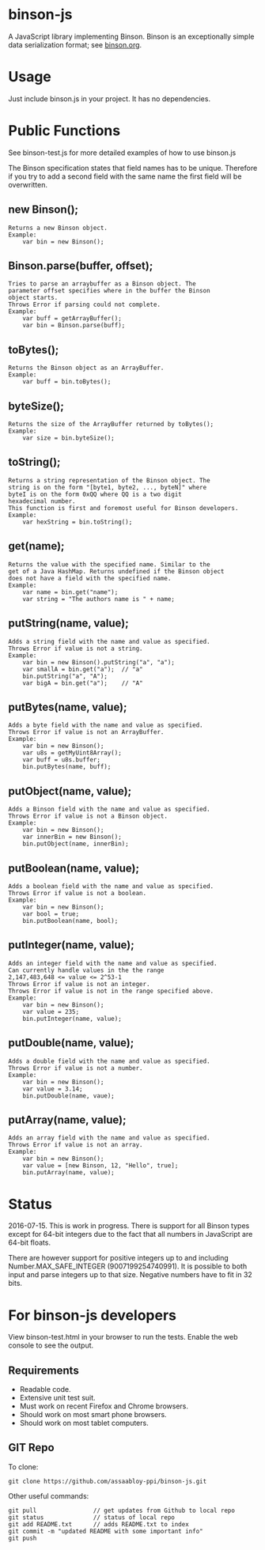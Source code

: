 binson-js
=========

A JavaScript library implementing Binson. Binson is an exceptionally simple 
data serialization format; see [binson.org](http://binson.org/).


Usage
=====

Just include binson.js in your project. It has no dependencies.

Public Functions
================

See binson-test.js for more detailed examples of how to use binson.js

The Binson specification states that field names has to be unique. Therefore
if you try to add a second field with the same name the first field will be
overwritten.

new Binson();
-------------

    Returns a new Binson object.
    Example:
        var bin = new Binson();

Binson.parse(buffer, offset);
-----------------------------

    Tries to parse an arraybuffer as a Binson object. The 
    parameter offset specifies where in the buffer the Binson
    object starts.
    Throws Error if parsing could not complete.
    Example:
        var buff = getArrayBuffer();
        var bin = Binson.parse(buff);

toBytes();
----------

    Returns the Binson object as an ArrayBuffer.
    Example:
        var buff = bin.toBytes();

byteSize();
-----------

    Returns the size of the ArrayBuffer returned by toBytes();
    Example:
        var size = bin.byteSize();

toString();
-----------

    Returns a string representation of the Binson object. The 
    string is on the form "[byte1, byte2, ..., byteN]" where 
    byteI is on the form 0xQQ where QQ is a two digit 
    hexadecimal number.
    This function is first and foremost useful for Binson developers.
    Example:
        var hexString = bin.toString();

get(name);
----------

    Returns the value with the specified name. Similar to the 
    get of a Java HashMap. Returns undefined if the Binson object
    does not have a field with the specified name.
    Example: 
        var name = bin.get("name");
        var string = "The authors name is " + name;

putString(name, value);
-----------------------

    Adds a string field with the name and value as specified. 
    Throws Error if value is not a string.
    Example:
        var bin = new Binson().putString("a", "a");
        var smallA = bin.get("a");  // "a"
        bin.putString("a", "A");
        var bigA = bin.get("a");    // "A"

putBytes(name, value);
----------------------

    Adds a byte field with the name and value as specified. 
    Throws Error if value is not an ArrayBuffer.
    Example:
        var bin = new Binson();
        var u8s = getMyUint8Array();
        var buff = u8s.buffer;
        bin.putBytes(name, buff);

putObject(name, value);
-----------------------

    Adds a Binson field with the name and value as specified.
    Throws Error if value is not a Binson object.
    Example:
        var bin = new Binson();
        var innerBin = new Binson();
        bin.putObject(name, innerBin);

putBoolean(name, value);
------------------------

    Adds a boolean field with the name and value as specified.
    Throws Error if value is not a boolean.
    Example:
        var bin = new Binson();
        var bool = true;
        bin.putBoolean(name, bool);
    
putInteger(name, value);
------------------------

    Adds an integer field with the name and value as specified.
    Can currently handle values in the the range 
    2,147,483,648 <= value <= 2^53-1
    Throws Error if value is not an integer.
    Throws Error if value is not in the range specified above.
    Example:
        var bin = new Binson();
        var value = 235;
        bin.putInteger(name, value);

putDouble(name, value);
-----------------------

    Adds a double field with the name and value as specified.
    Throws Error if value is not a number.
    Example:
        var bin = new Binson();
        var value = 3.14;
        bin.putDouble(name, vaue);
    
putArray(name, value);
----------------------

    Adds an array field with the name and value as specified.
    Throws Error if value is not an array.
    Example:
        var bin = new Binson();
        var value = [new Binson, 12, "Hello", true];
        bin.putArray(name, value);


Status
======

2016-07-15. This is work in progress. There is support for 
all Binson types except for 64-bit integers due to the fact
that all numbers in JavaScript are 64-bit floats.

There are however support for positive integers up to and including
Number.MAX_SAFE_INTEGER (9007199254740991). It is possible to both
input and parse integers up to that size. Negative numbers have to 
fit in 32 bits.


For binson-js developers
========================

View binson-test.html in your browser to run the tests. Enable the 
web console to see the output.

Requirements
------------

* Readable code.
* Extensive unit test suit.
* Must work on recent Firefox and Chrome browsers.
* Should work on most smart phone browsers.
* Should work on most tablet computers.


GIT Repo
--------

To clone:

    git clone https://github.com/assaabloy-ppi/binson-js.git

Other useful commands:

    git pull                // get updates from Github to local repo
    git status              // status of local repo
    git add README.txt      // adds README.txt to index
    git commit -m "updated README with some important info"
    git push


